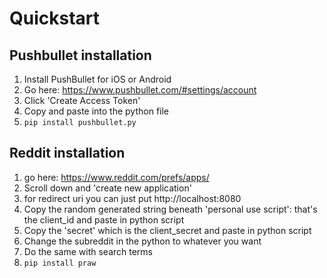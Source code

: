 # Quickstart
## Pushbullet installation
  1. Install PushBullet for iOS or Android
  2. Go here: https://www.pushbullet.com/#settings/account
  3. Click 'Create Access Token'
  4. Copy and paste into the python file
  5. ```pip install pushbullet.py```

## Reddit installation
1. go here: https://www.reddit.com/prefs/apps/
2. Scroll down and 'create new application'
3. for redirect uri you can just put http://localhost:8080
4. Copy the random generated string beneath 'personal use script': that's the client_id and paste in python script
5. Copy the 'secret' which is the client_secret and paste in python script
6. Change the subreddit in the python to whatever you want
7. Do the same with search terms
8. ```pip install praw```
